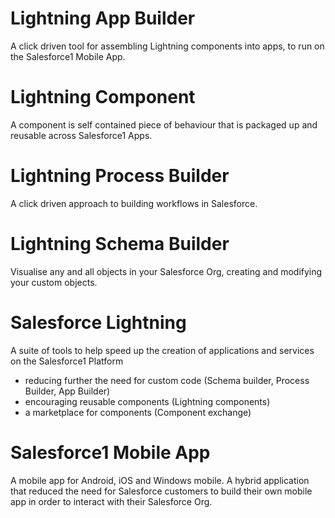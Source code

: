 
# Lightning App Builder 
A click driven tool for assembling Lightning components into apps, to run on the Salesforce1 Mobile App.

# Lightning Component
A component is self contained piece of behaviour that is packaged up and reusable across Salesforce1 Apps.

# Lightning Process Builder
A click driven approach to building workflows in Salesforce.

# Lightning Schema Builder
Visualise any and all objects in your Salesforce Org, creating and modifying your custom objects. 


# Salesforce Lightning
A suite of tools to help speed up the creation of applications and services on the Salesforce1 Platform

- reducing further the need for custom code (Schema builder, Process Builder, App Builder)
- encouraging reusable components (Lightning components)
- a marketplace for components (Component exchange)

# Salesforce1 Mobile App
A mobile app for Android, iOS and Windows mobile.  A hybrid application that reduced the need for Salesforce customers to build their own mobile app in order to interact with their Salesforce Org.
